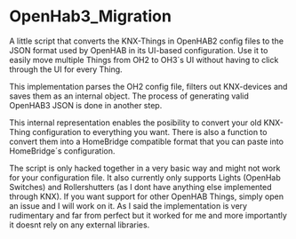 # OpenHab3_Migration
A little script that converts the KNX-Things in OpenHAB2 config files to the JSON format used by OpenHAB in its UI-based configuration.
Use it to easily move multiple Things from OH2 to OH3´s UI without having to click through the UI for every Thing.

This implementation parses the OH2 config file, filters out KNX-devices and saves them as an internal object. The process of generating valid OpenHAB3 JSON is done in another step.

This internal representation enables the posibility to convert your old KNX-Thing configuration to everything you want. There is also a function to convert them into a HomeBridge compatible format that you can paste into HomeBridge´s configuration.


The script is only hacked together in a very basic way and might not work for your configuration file. It also currently only supports Lights (OpenHab Switches) and Rollershutters (as I dont have anything else implemented through KNX). If you want support for other OpenHAB Things, simply open an issue and I will work on it.
As I said the implementation is very rudimentary and far from perfect but it worked for me and more importantly it doesnt rely on any external libraries.
